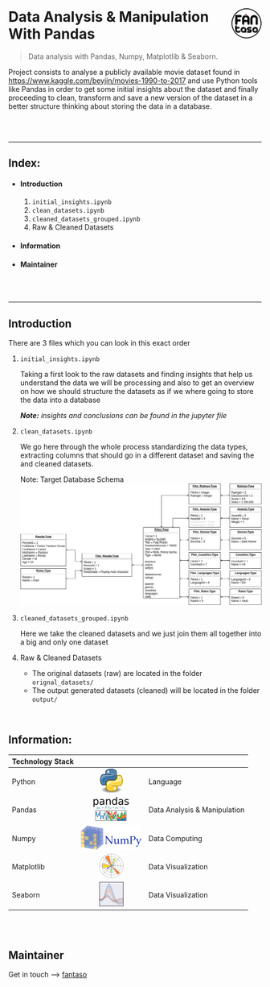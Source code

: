 <!-- logo -->
<a href="https://www.fantaso.de">
<img src="/readme/fantaso.png" align="right" />
</a>

<!-- header -->
<h1 style="text-align: left; margin-top:0px;">
  Data Analysis & Manipulation With Pandas
</h1>

> Data analysis with Pandas, Numpy, Matplotlib & Seaborn.


<!-- build -->
<!-- [![Build Status][travis-image]][travis-link] -->


Project consists to analyse a publicly available movie dataset found in https://www.kaggle.com/beyjin/movies-1990-to-2017
and use Python tools like Pandas in order to get some initial insights about the dataset
and finally proceeding to clean, transform and save a new version of the dataset in a better structure
thinking about storing the data in a database.

<br><br>

---
## Index:
- #### Introduction
    1. `initial_insights.ipynb`
    2. `clean_datasets.ipynb`
    3. `cleaned_datasets_grouped.ipynb`
    4. Raw & Cleaned Datasets
    
- #### Information
- #### Maintainer

<br><br>


---
## Introduction
There are 3 files which you can look in this exact order
1. `initial_insights.ipynb`

    Taking a first look to the raw datasets and finding
    insights that help us understand the data we will be processing
    and also to get an overview on how we should structure the datasets
    as if we where going to store the data into a database
    
    _**Note:** insights and conclusions can be found in the jupyter file_
    
2. `clean_datasets.ipynb`

    We go here through the whole process standardizing the data types,
    extracting columns that should go in a different dataset
    and saving the and cleaned datasets.
    
    Note: Target Database Schema
    ![database-schema][db-schema] 
     
3. `cleaned_datasets_grouped.ipynb`
    
    Here we take the cleaned datasets and we just join them all together
    into a big and only one dataset

4. Raw & Cleaned Datasets
    
    - The original datasets (raw) are located in the folder `orignal_datasets/`
    - The output generated datasets (cleaned) will be located in the folder `output/`

<br>

## Information:
| Technology Stack |  |  |
| :- | :-: | :- |
| Python                    | ![language][python]                   | Language |
| Pandas                    | ![data-analysis][pandas]              | Data Analysis & Manipulation |
| Numpy                     | ![data-computing][numpy]              | Data Computing |
| Matplotlib                | ![data-visualization][matplotlib]     | Data Visualization |
| Seaborn                   | ![data-visualization][seaborn]        | Data Visualization |

<br><br>


## Maintainer
Get in touch -–> [fantaso][fantaso]



<!-- Links -->
<!-- Profiles -->
[github-profile]: https://github.com/fantaso/
[linkedin-profile]: https://www.linkedin.com/
[fantaso]: https://github.com/fantaso/
<!-- Extra -->

<!-- Repos -->
[github-repo]: https://github.com/Fantaso/data-analysis-and-manipulation-with-pandas

<!-- Builds -->
[travis-link]: https://travis-ci.org/
[travis-image]: https://travis-ci.org/

<!-- images -->
[python]: readme/python.png
[pandas]: readme/pandas.jpeg
[numpy]: readme/numpy.png
[matplotlib]: readme/matplotlib.png
[seaborn]: readme/seaborn.png

[db-schema]: readme/movies_database_diagram.jpg